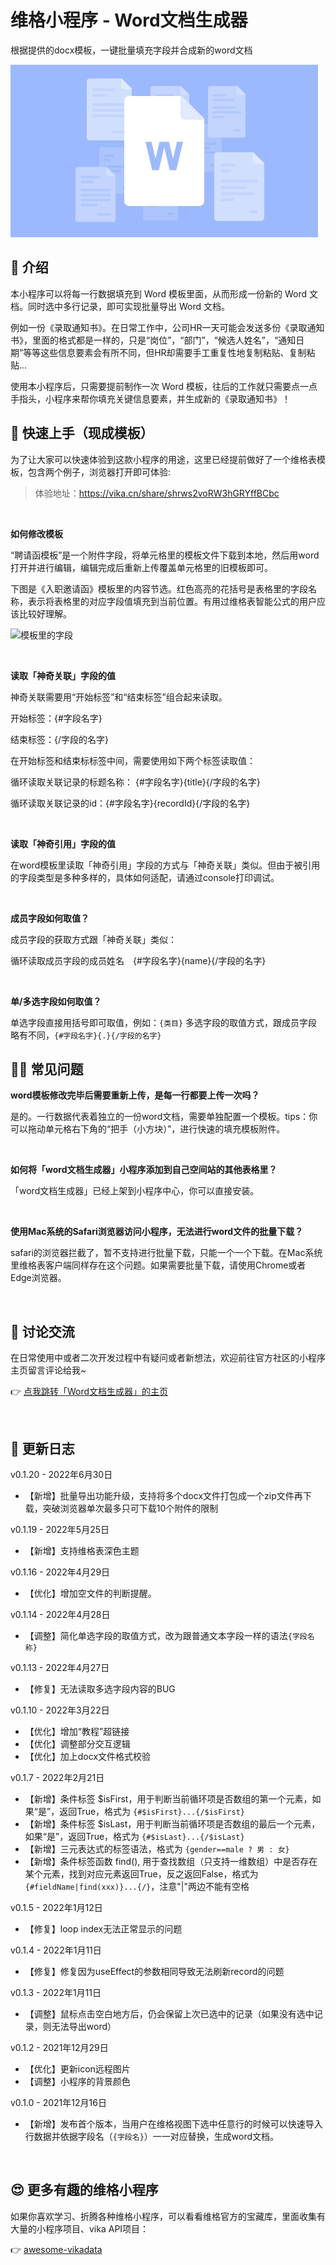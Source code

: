 # 维格小程序 - Word文档生成器

根据提供的docx模板，一键批量填充字段并合成新的word文档

![cover](cover.jpg)


## 🎨 介绍

本小程序可以将每一行数据填充到 Word 模板里面，从而形成一份新的 Word 文档。同时选中多行记录，即可实现批量导出 Word 文档。

例如一份《录取通知书》。在日常工作中，公司HR一天可能会发送多份《录取通知书》，里面的格式都是一样的，只是“岗位”，“部门”，“候选人姓名”，“通知日期”等等这些信息要素会有所不同，但HR却需要手工重复性地复制粘贴、复制粘贴...

使用本小程序后，只需要提前制作一次 Word 模板，往后的工作就只需要点一点手指头，小程序来帮你填充关键信息要素，并生成新的《录取通知书》！


## 🚀 快速上手（现成模板）

为了让大家可以快速体验到这款小程序的用途，这里已经提前做好了一个维格表模板，包含两个例子，浏览器打开即可体验:

> 体验地址：https://vika.cn/share/shrws2voRW3hGRYffBCbc 

<br>

**如何修改模板**

“聘请函模板”是一个附件字段，将单元格里的模板文件下载到本地，然后用word打开并进行编辑，编辑完成后重新上传覆盖单元格里的旧模板即可。

下图是《入职邀请函》模板里的内容节选。红色高亮的花括号是表格里的字段名称，表示将表格里的对应字段值填充到当前位置。有用过维格表智能公式的用户应该比较好理解。

![模板里的字段](https://s1.vika.cn/space/2022/01/18/b99da6588ed04bafbeb61fb63c6a91e9)

<br/>

**读取「神奇关联」字段的值**

神奇关联需要用“开始标签”和“结束标签”组合起来读取。

开始标签：{#字段名字}

结束标签：{/字段的名字}

 

在开始标签和结束标标签中间，需要使用如下两个标签读取值：

循环读取关联记录的标题名称： {#字段名字}{title}{/字段的名字}

循环读取关联记录的id：{#字段名字}{recordId}{/字段的名字}

<br/>

**读取「神奇引用」字段的值**

在word模板里读取「神奇引用」字段的方式与「神奇关联」类似。但由于被引用的字段类型是多种多样的，具体如何适配，请通过console打印调试。


<br/>

**成员字段如何取值？**

成员字段的获取方式跟「神奇关联」类似：

循环读取成员字段的成员姓名　{#字段名字}{name}{/字段的名字}

<br/>

**单/多选字段如何取值？**

单选字段直接用括号即可取值，例如：```{类目}```
多选字段的取值方式，跟成员字段略有不同，```{#字段名字}{.}{/字段的名字}```


## 🙋‍♂️ 常见问题

**word模板修改完毕后需要重新上传，是每一行都要上传一次吗？**

是的。一行数据代表着独立的一份word文档，需要单独配置一个模板。tips：你可以拖动单元格右下角的“把手（小方块）”，进行快速的填充模板附件。

<br/>

**如何将「word文档生成器」小程序添加到自己空间站的其他表格里？**

「word文档生成器」已经上架到小程序中心，你可以直接安装。

<br/>

**使用Mac系统的Safari浏览器访问小程序，无法进行word文件的批量下载？**

safari的浏览器拦截了，暂不支持进行批量下载，只能一个一个下载。在Mac系统里维格表客户端同样存在这个问题。如果需要批量下载，请使用Chrome或者Edge浏览器。

<br/>

## 🥂 讨论交流

在日常使用中或者二次开发过程中有疑问或者新想法，欢迎前往官方社区的小程序主页留言评论给我~

👉 [点我跳转「Word文档生成器」的主页](https://bbs.vika.cn/article/111)

<br/>

## 🎯 更新日志
v0.1.20 - 2022年6月30日
- 【新增】批量导出功能升级，支持将多个docx文件打包成一个zip文件再下载，突破浏览器单次最多只可下载10个附件的限制

v0.1.19 - 2022年5月25日
- 【新增】支持维格表深色主题

v0.1.16 - 2022年4月29日
- 【优化】增加空文件的判断提醒。

v0.1.14 - 2022年4月28日
- 【调整】简化单选字段的取值方式，改为跟普通文本字段一样的语法```{字段名称}```

v0.1.13 - 2022年4月27日
- 【修复】无法读取多选字段内容的BUG

v0.1.10 - 2022年3月22日
- 【优化】增加“教程”超链接
- 【优化】调整部分交互逻辑
- 【优化】加上docx文件格式校验

v0.1.7 - 2022年2月21日
- 【新增】条件标签 \$isFirst，用于判断当前循环项是否数组的第一个元素，如果“是”，返回True，格式为 ```{#$isFirst}...{/$isFirst}```
- 【新增】条件标签 \$isLast，用于判断当前循环项是否数组的最后一个元素，如果“是”，返回True，格式为 ```{#$isLast}...{/$isLast}```
- 【新增】三元表达式的标签语法，格式为 ```{gender==male ? 男 : 女}```
- 【新增】条件标签函数 find(), 用于查找数组（只支持一维数组）中是否存在某个元素，找到对应元素返回True，反之返回False，格式为 ```{#fieldName|find(xxx)}...{/}```，注意"|"两边不能有空格

v0.1.5 - 2022年1月12日
- 【修复】loop index无法正常显示的问题

v0.1.4 - 2022年1月11日
- 【修复】修复因为useEffect的参数相同导致无法刷新record的问题

v0.1.3 - 2022年1月11日
- 【调整】鼠标点击空白地方后，仍会保留上次已选中的记录（如果没有选中记录，则无法导出word）

v0.1.2 - 2021年12月29日
- 【优化】更新icon远程图片
- 【调整】小程序的背景颜色

v0.1.0 - 2021年12月16日

- 【新增】发布首个版本，当用户在维格视图下选中任意行的时候可以快速导入行数据并依据字段名（```{字段名}```）一一对应替换，生成word文档。

<br/>

## 😍 更多有趣的维格小程序
如果你喜欢学习、折腾各种维格小程序，可以看看维格官方的宝藏库，里面收集有大量的小程序项目、vika API项目：

👉 [awesome-vikadata](https://github.com/vikadata/awesome-vikadata)
